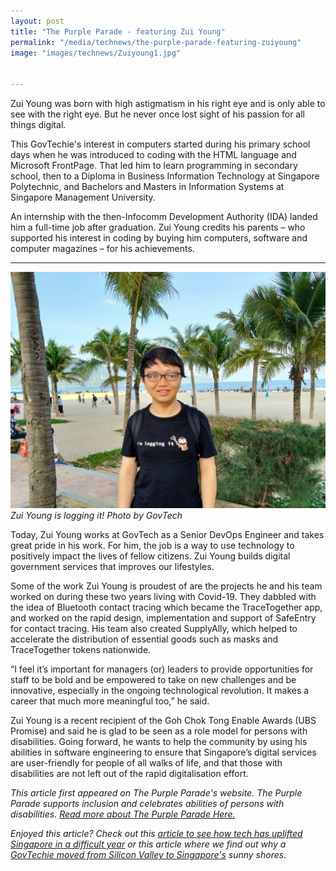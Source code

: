 ```yaml
---
layout: post
title: "The Purple Parade - featuring Zui Young"
permalink: "/media/technews/the-purple-parade-featuring-zuiyoung"
image: "images/technews/Zuiyoung1.jpg"


---
```


Zui Young was born with high astigmatism in his right eye and is only able to see with the right eye. But he never once lost sight of his passion for all things digital. 

This GovTechie's interest in computers started during his primary school days when he was introduced to coding with the HTML language and Microsoft FrontPage. That led him to learn programming in secondary school, then to a Diploma in Business Information Technology at Singapore Polytechnic, and Bachelors and Masters in Information Systems at Singapore Management University. 

An internship with the then-Infocomm Development Authority (IDA) landed him a full-time job after graduation. Zui Young credits his parents – who supported his interest in coding by buying him computers, software and computer magazines – for his achievements.

---

![Zui Young is logging it!](/images/technews/Zuiyoung1.jpg)
*Zui Young is logging it!
Photo by GovTech*

Today, Zui Young works at GovTech as a Senior DevOps Engineer and takes great pride in his work. For him, the job is a way to use technology to positively impact the lives of fellow citizens. Zui Young builds digital government services that improves our lifestyles. 

Some of the work Zui Young is proudest of are the projects he and his team worked on during these two years living with Covid-19. They dabbled with the idea of Bluetooth contact tracing which became the TraceTogether app, and worked on the rapid design, implementation and support of SafeEntry for contact tracing. His team also created SupplyAlly, which helped to accelerate the distribution of essential goods such as masks and TraceTogether tokens nationwide.  

“I feel it’s important for managers (or) leaders to provide opportunities for staff to be bold and be empowered to take on new challenges and be innovative, especially in the ongoing technological revolution. It makes a career that much more meaningful too,” he said. 

Zui Young is a recent recipient of the Goh Chok Tong Enable Awards (UBS Promise) and said he is glad to be seen as a role model for persons with disabilities. Going forward, he wants to help the community by using his abilities in software engineering to ensure that Singapore’s digital services are user-friendly for people of all walks of life, and that those with disabilities are not left out of the rapid digitalisation effort.

*This article first appeared on The Purple Parade's website. The Purple Parade supports inclusion and celebrates abilities of persons with disabilities. [Read more about The Purple Parade Here.](https://www.purpleparade.sg/)*


*Enjoyed this article? Check out this [article to see how tech has uplifted Singapore in a difficult year](https://www.tech.gov.sg/media/technews/how-tech-has-connected-and-uplifted-singapore-in-a-difficult-year) or this article where we find out why a [GovTechie moved from Silicon Valley to Singapore's](https://www.tech.gov.sg/media/technews/from-silicon-valley-to-govtechie) sunny shores.*
